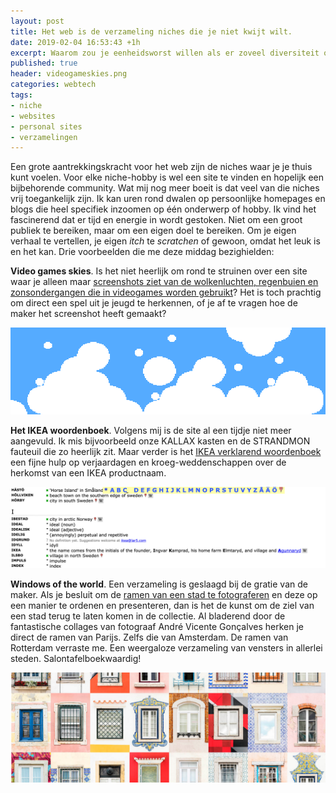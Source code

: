 ```yaml
---
layout: post
title: Het web is de verzameling niches die je niet kwijt wilt. 
date: 2019-02-04 16:53:43 +1h
excerpt: Waarom zou je eenheidsworst willen als er zoveel diversiteit op het web is?
published: true
header: videogameskies.png
categories: webtech
tags: 
- niche
- websites
- personal sites
- verzamelingen
---
```

Een grote aantrekkingskracht voor het web zijn de niches waar je je thuis kunt voelen. Voor elke niche-hobby is wel een site te vinden en hopelijk een bijbehorende community. Wat mij nog meer boeit is dat veel van die niches vrij toegankelijk zijn. Ik kan uren rond dwalen op persoonlijke homepages en blogs die heel specifiek inzoomen op één onderwerp of hobby. Ik vind het fascinerend dat er tijd en energie in wordt gestoken. Niet om een groot publiek te bereiken, maar om een eigen doel te bereiken. Om je eigen verhaal te vertellen, je eigen _itch_ te _scratchen_ of gewoon, omdat het leuk is en het kan. 
Drie voorbeelden die me deze middag bezighielden:

**Video games skies**. Is het niet heerlijk om rond te struinen over een site waar je alleen maar [screenshots ziet van de wolkenluchten, regenbuien en zonsondergangen die in videogames worden gebruikt](https://videogamesskies.tumblr.com/)? Het is toch prachtig om direct een spel uit je jeugd te herkennen, of je af te vragen hoe de maker het screenshot heeft gemaakt? 

![<>](../images/kirby.png)

**Het IKEA woordenboek**. Volgens mij is de site al een tijdje niet meer aangevuld. Ik mis bijvoorbeeld onze KALLAX kasten en de STRANDMON fauteuil die zo heerlijk zit. Maar verder is het [IKEA verklarend woordenboek](https://lar5.com/ikea/) een fijne hulp op verjaardagen en kroeg-weddenschappen over de herkomst van een IKEA productnaam.

![<>](../images/ikeawoordenboek.png)

**Windows of the world**. Een verzameling is geslaagd bij de gratie van de maker. Als je besluit om de [ramen van een stad te fotograferen](https://www.andrevicentegoncalves.com/photography-project/windows-of-the-world-collections) en deze op een manier te ordenen en presenteren, dan is het de kunst om de ziel van een stad terug te laten komen in de collectie. Al bladerend door de fantastische collages van fotograaf André Vicente Gonçalves herken je direct de ramen van Parijs. Zelfs die van Amsterdam. De ramen van Rotterdam verraste me. Een weergaloze verzameling van vensters in allerlei steden. Salontafelboekwaardig!

![<>](../images/windowsworld.png)